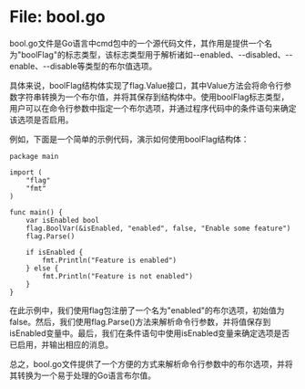 # File: bool.go

bool.go文件是Go语言中cmd包中的一个源代码文件，其作用是提供一个名为"boolFlag"的标志类型，该标志类型用于解析诸如--enabled、--disabled、--enable、--disable等类型的布尔值选项。

具体来说，boolFlag结构体实现了flag.Value接口，其中Value方法会将命令行参数字符串转换为一个布尔值，并将其保存到结构体中。使用boolFlag标志类型，用户可以在命令行参数中指定一个布尔选项，并通过程序代码中的条件语句来确定该选项是否启用。

例如，下面是一个简单的示例代码，演示如何使用boolFlag结构体：

```
package main

import (
    "flag"
    "fmt"
)

func main() {
    var isEnabled bool
    flag.BoolVar(&isEnabled, "enabled", false, "Enable some feature")
    flag.Parse()

    if isEnabled {
        fmt.Println("Feature is enabled")
    } else {
        fmt.Println("Feature is not enabled")
    }
}
```

在此示例中，我们使用flag包注册了一个名为"enabled"的布尔选项，初始值为false。然后，我们使用flag.Parse()方法来解析命令行参数，并将值保存到isEnabled变量中。最后，我们在条件语句中使用isEnabled变量来确定选项是否已启用，并输出相应的消息。

总之，bool.go文件提供了一个方便的方式来解析命令行参数中的布尔选项，并将其转换为一个易于处理的Go语言布尔值。

